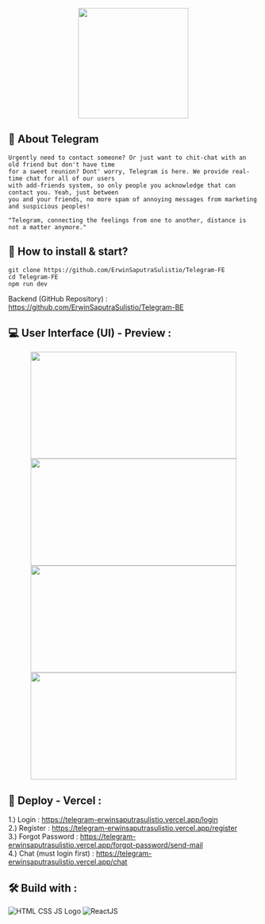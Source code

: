 <p align="center">
  <img src="https://i.pinimg.com/originals/74/e6/ec/74e6ec9d86017536f2b0367c21f38319.png" width="222">
</p>

## :mag_right: About Telegram
    Urgently need to contact someone? Or just want to chit-chat with an old friend but don't have time 
    for a sweet reunion? Dont' worry, Telegram is here. We provide real-time chat for all of our users 
    with add-friends system, so only people you acknowledge that can contact you. Yeah, just between 
    you and your friends, no more spam of annoying messages from marketing and suspicious peoples!
    
    "Telegram, connecting the feelings from one to another, distance is not a matter anymore."

## :page_with_curl: How to install & start?  
    git clone https://github.com/ErwinSaputraSulistio/Telegram-FE
    cd Telegram-FE
    npm run dev
Backend (GitHub Repository) : https://github.com/ErwinSaputraSulistio/Telegram-BE  

## :computer: User Interface (UI) - Preview :
<p align="center">
  <img height="215" src="https://user-images.githubusercontent.com/77045083/117059480-0bacef00-ad4a-11eb-99c5-cc9ce21c6677.png" width="415">
  <img height="215" src="https://user-images.githubusercontent.com/77045083/117723464-99864f80-b20c-11eb-9518-8692b8719625.png" width="415">
  <img height="215" src="https://user-images.githubusercontent.com/77045083/117723470-9b501300-b20c-11eb-8586-6d56424f9d77.png" width="415">
  <img height="215" src="https://user-images.githubusercontent.com/77045083/117723450-97bc8c00-b20c-11eb-94b0-38948cb1c4fe.png" width="415">
</p>

## :pushpin: Deploy - Vercel :
1.) Login : https://telegram-erwinsaputrasulistio.vercel.app/login  
2.) Register : https://telegram-erwinsaputrasulistio.vercel.app/register  
3.) Forgot Password : https://telegram-erwinsaputrasulistio.vercel.app/forgot-password/send-mail   
4.) Chat (must login first) : https://telegram-erwinsaputrasulistio.vercel.app/chat  

## :hammer_and_wrench: Build with : 
![HTML CSS JS Logo](https://user-images.githubusercontent.com/77045083/110452347-ad6fe100-80f7-11eb-94ab-c86a935c6e1f.png)
![ReactJS](https://user-images.githubusercontent.com/77045083/118378083-645a7280-b5fb-11eb-84b3-92d0b0e09e57.png)
